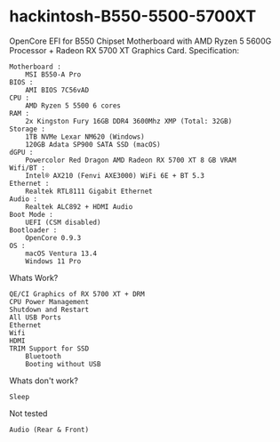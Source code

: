 # hackintosh-B550-5500-5700XT
OpenCore EFI for B550 Chipset Motherboard with AMD Ryzen 5 5600G Processor + Radeon RX 5700 XT Graphics Card.
Specification:

    Motherboard : 
		MSI B550-A Pro
    BIOS : 
		AMI BIOS 7C56vAD
    CPU : 
		AMD Ryzen 5 5500 6 cores
    RAM : 
		2x Kingston Fury 16GB DDR4 3600Mhz XMP (Total: 32GB)
    Storage : 
		1TB NVMe Lexar NM620 (Windows) 
		120GB Adata SP900 SATA SSD (macOS)
    dGPU : 
		Powercolor Red Dragon AMD Radeon RX 5700 XT 8 GB VRAM
    Wifi/BT : 
		Intel® AX210 (Fenvi AXE3000) WiFi 6E + BT 5.3
    Ethernet : 
		Realtek RTL8111 Gigabit Ethernet
    Audio : 
		Realtek ALC892 + HDMI Audio
    Boot Mode : 
		UEFI (CSM disabled)
    Bootloader : 
		OpenCore 0.9.3
    OS : 
		macOS Ventura 13.4
		Windows 11 Pro

Whats Work?
	
	QE/CI Graphics of RX 5700 XT + DRM
	CPU Power Management
	Shutdown and Restart
	All USB Ports
	Ethernet
	Wifi
	HDMI
	TRIM Support for SSD
        Bluetooth    
        Booting without USB

Whats don't work?
	
	Sleep

Not tested

	Audio (Rear & Front)
	
